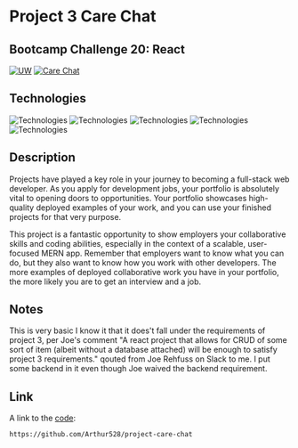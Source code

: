 # Project 3 Care Chat 
## Bootcamp Challenge 20: React
[![UW](https://img.shields.io/badge/UW-UW--Coding%20bootcamp-blueviolet)](https://bootcamp.uw.edu/)
[![Care Chat](https://img.shields.io/badge/Project%203-Care%20Chat-red)](https://github.com/Arthur528/project-care-chat)

## Technologies
![Technologies](https://img.shields.io/badge/-Git-F05032?logo=Git&logoColor=white)
![Technologies](https://img.shields.io/badge/-JavaScript-007396?logo=JavaScript&logoColor=white)
![Technologies](https://img.shields.io/badge/-Node.js-339933?logo=Node.js&logoColor=white)
![Technologies](https://img.shields.io/badge/-npm-CB3837?logo=npm&logoColor=white)
![Technologies](https://img.shields.io/badge/-ReactJs-61DAFB?logo=react&logoColor=white)

## Description
Projects have played a key role in your journey to becoming a full-stack web developer. As you apply for development jobs, your portfolio is absolutely vital to opening doors to opportunities. Your portfolio showcases high-quality deployed examples of your work, and you can use your finished projects for that very purpose.

This project is a fantastic opportunity to show employers your collaborative skills and coding abilities, especially in the context of a scalable, user-focused MERN app. Remember that employers want to know what you can do, but they also want to know how you work with other developers. The more examples of deployed collaborative work you have in your portfolio, the more likely you are to get an interview and a job. 

## Notes
This is very basic I know it that it does't fall under the requirements of project 3, per Joe's comment "A react project that allows for CRUD of some sort of item (albeit without a database attached) will be enough to satisfy project 3 requirements." qouted from Joe Rehfuss on Slack to me. I put some backend in it even though Joe waived the backend requirement. 
  
## Link
A link to the [code](https://github.com/Arthur528/project-care-chat):
```
https://github.com/Arthur528/project-care-chat
